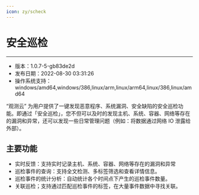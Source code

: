 ```yaml
---
icon: zy/scheck
---
```

# 安全巡检
---

- 版本：1.0.7-5-gb83de2d
- 发布日期：2022-08-30 03:31:26
- 操作系统支持：windows/amd64,windows/386,linux/arm,linux/arm64,linux/386,linux/amd64

“观测云” 为用户提供了一键发现恶意程序、系统漏洞、安全缺陷的安全巡检功能。即通过「安全巡检」，您不但可以及时的发现主机、系统、容器、网络等存在的漏洞和异常，还可以发现一些日常管理问题（例如：将数据通过网络 IO 泄露给外部）。

## 主要功能

- 实时反馈：支持实时记录主机、系统、容器、网络等存在的漏洞和异常
- 巡检事件的查询：支持全文检测、多标签筛选和查看详情信息。
- 巡检事件的统计分析：自动统计各个时间点下产生的巡检事件数量。
- 关联巡检；支持通过匹配巡检事件的标签，在大量事件数据中寻找关联。
